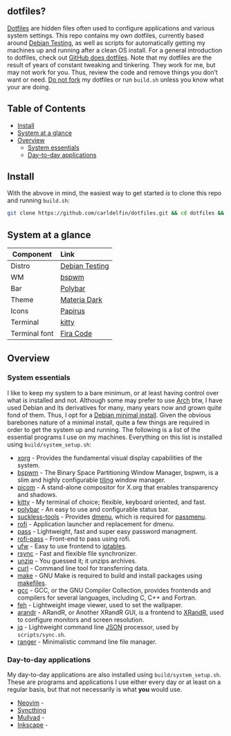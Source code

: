 ## dotfiles?

[Dotfiles](https://en.wikipedia.org/wiki/Hidden_file_and_hidden_directory#Unix_and_Unix-like_environments) are hidden files often used to configure applications and various system settings. This repo contains my own dotfiles, currently based around [Debian Testing](https://wiki.debian.org/DebianTesting), as well as scripts for automatically getting my machines up and running after a clean OS install. For a general introduction to dotfiles, check out [GitHub does dotfiles](https://dotfiles.github.io/). Note that my dotfiles are the result of years of constant tweaking and tinkering. They work for me, but may not work for you. Thus, review the code and remove things you don’t want or need. [Do not fork](https://www.anishathalye.com/2014/08/03/managing-your-dotfiles/) my dotfiles or run `build.sh` unless you know what your are doing.

## Table of Contents

* [Install](#install)
* [System at a glance](#system_at_a_glance)
* [Overview](#overview)
    * [System essentials](#system_essentials)
    * [Day-to-day applications](#day_to_day_applications)

## Install <a name = "install"></a>

With the abvove in mind, the easiest way to get started *is* to clone this repo and running `build.sh`:

```bash
git clone https://github.com/carldelfin/dotfiles.git && cd dotfiles && bash build.sh
```

## System at a glance <a name = "system_at_a_glance"></a>

| Component           | Link                                            |
| --------------------| :-----------------------------------------------|
| Distro              | [Debian Testing](https://wiki.debian.org/DebianTesting)|
| WM                  | [bspwm](https://github.com/baskerville/bspwm)|
| Bar                 | [Polybar](https://github.com/polybar/polybar)|
| Theme               | [Materia Dark](https://github.com/nana-4/materia-theme)|
| Icons               | [Papirus](https://github.com/PapirusDevelopmentTeam/papirus-icon-theme)|
| Terminal            | [kitty](https://sw.kovidgoyal.net/kitty/)|
| Terminal font       | [Fira Code](https://github.com/tonsky/FiraCode)|

## Overview <a name = "overview"></a>

### System essentials <a name = "system_essentials"></a>

I like to keep my system to a bare minimum, or at least having control over what is installed and not. Although some may prefer to use [Arch](https://archlinux.org/) btw, I have used Debian and its derivatives for many, many years now and grown quite fond of them. Thus, I opt for a [Debian minimal install](https://www.debian.org/CD/netinst/). Given the obvious barebones nature of a minimal install, quite a few things are required in order to get the system up and running. The following is a list of the essential programs I use on my machines. Everything on this list is installed using `build/system_setup.sh`:

* [xorg](https://www.x.org/wiki/) - Provides the fundamental visual display capabilities of the system.
* [bspwm](https://github.com/baskerville/bspwm) - The Binary Space Partitioning Window Manager, bspwm, is a slim and highly configurable [tiling](https://en.wikipedia.org/wiki/Tiling_window_manager) window manager.
* [picom](https://github.com/yshui/picom) - A stand-alone compositor for X.org that enables transparency and shadows.
* [kitty](https://sw.kovidgoyal.net/kitty/) - My terminal of choice; flexible, keyboard oriented, and fast.
* [polybar](https://github.com/polybar/polybar) - An easy to use and configurable status bar.
* [suckless-tools](https://tools.suckless.org/) - Provides [dmenu](https://tools.suckless.org/dmenu/), which is required for [passmenu](https://git.zx2c4.com/password-store/tree/contrib/dmenu/passmenu).
* [rofi](https://github.com/davatorium/rofi) - Application launcher and replacement for dmenu.
* [pass](https://www.passwordstore.org/) - Lightweight, fast and super easy password managment. 
* [rofi-pass](https://github.com/carnager/rofi-pass) - Front-end to pass using rofi.
* [ufw](https://wiki.ubuntu.com/UncomplicatedFirewall) - Easy to use frontend to [iptables](https://linux.die.net/man/8/iptables).
* [rsync](https://linux.die.net/man/1/rsync) - Fast and flexible file synchronizer.
* [unzip](https://linux.die.net/man/1/unzip) - You guessed it; it unzips archives.
* [curl](https://curl.se/) - Command line tool for transferring data.
* [make](https://www.gnu.org/software/make/) - GNU Make is required to build and install packages using [makefiles](https://www.gnu.org/software/make/manual/make.html#Introduction).
* [gcc](https://gcc.gnu.org/) - GCC, or the GNU Compiler Collection, provides frontends and compilers for several languages, including C, C++ and Fortran.
* [feh](https://feh.finalrewind.org/) - Lightweight image viewer, used to set the wallpaper.
* [arandr](https://christian.amsuess.com/tools/arandr/) - ARandR, or Another XRandR GUI, is a frontend to [XRandR](https://www.x.org/wiki/Projects/XRandR/), used to configure monitors and screen resolution.
* [jq](https://stedolan.github.io/jq/) - Lightweight command line [JSON](https://en.wikipedia.org/wiki/JSON) processor, used by `scripts/sync.sh`.
* [ranger](https://github.com/ranger/ranger) - Minimalistic command line file manager.

### Day-to-day applications <a name = "day_to_day_applications"></a>

My day-to-day applications are also installed using `build/system_setup.sh`. These are programs and applications I use either every day or at least on a regular basis, but that not necessarily is what **you** would use.

* [Neovim](https://neovim.io/) - 
* [Syncthing](https://syncthing.net/)
* [Mullvad](https://mullvad.net/sv/) - 
* [Inkscape](https://inkscape.org/) -

#### 
